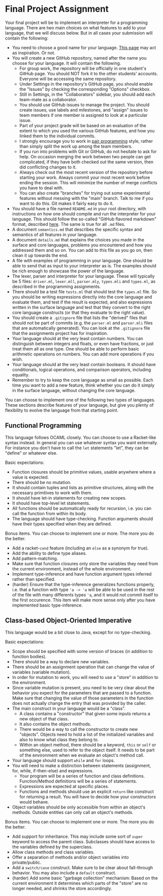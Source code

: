 # Final Project Assignment

Your final project will be to implement an interpreter for a programming language. There are two main choices on what features to add to your language, that we will discuss below. But in all cases your submission will contain the following:

- You need to choose a good name for your language. [This page](http://c2.com/cgi/wiki?ProgrammingLanguageNamingPatterns) may act as inspiration. Or not.
- You will create a new GitHub repository, named after the name you choose for your language. It will contain the following.
    - For group work, the repository will be officially in one student's GitHub page. You should NOT fork it to the other students' accounts. Everyone will be accessing the same repository.
    - Under Settings in the repository's GitHub page, you should enable the "Issues" by checking the corresponding "Options" checkbox.
    - Still in Settings, in the "Collaborators" sidebar, you should add each team-mate as a collaborator.
    - You should use GitHub issues to manage the project. You should create issues, use labels and milestones, and "assign" issues to team members if one member is assigned to look at a particular issue.
    - Part of your project grade will be based on an evaluation of the extent to which you used the various GitHub features, and how you linked them to the individual commits.
    - I strongly encourage you to work in [pair programming](http://www.extremeprogramming.org/rules/pair.html) style, rather than simply split the work up among the team members.
    - If you run into problems with Git or GitHub, do not hesitate to ask for help. On occasion merging the work between two people can get complicated, if they have both checked out the same version, then did conflicting changes to it.
    - Always check out the most recent version of the repository before starting your work. Always commit your most recent work before ending the session. This will minimize the number of merge conflicts you have to deal with.
    - You can also create "branches" for trying out some experimental features without messing with the "main" branch. Talk to me if you want to do this. Git makes it fairly easy to do it.
- You should have a file named `README.md` in your root directory, with instructions on how one should compile and run the interpreter for your language. This should follow the so-called "GitHub flavored markdown" format, described [here](https://help.github.com/categories/writing-on-github/). The same is true for all `.md` files.
- A document `semantics.md` that describes the specific syntax and semantics of all features in your language.
- A document `details.md` that explains the choices you made in the surface and core languages, problems you encountered and how you addressed them and so on. You can add to this file as you go on, then clean it up towards the end.
- A file with examples of programming in your language. One should be able to send that as input to your interpreter as is. The examples should be rich enough to showcase the power of the language.
- The lexer, parser and interpreter for your language. These will typically be 5 files: `driver.ml`, `lexer.mll`, `parser.mly`, `types.mli` and `types.ml`, as described in the programming assignments.
- There should be a test file `tests.ml` that should test the `types.ml` file. So you should be writing expressions directly into the core language and evaluate them, and test if the result is expected, and also expressions written in the surface language and test that they convert to the right core language constructs (or that they evaluate to the right value).
- You should create a `.gitignore` file that lists the "derived" files that should not be part of commits (e.g. the `parser.ml` and `parser.mli` files that are automatically generated). You can look at the `.gitignore` file that the assignments project has for inspiration.
- Your language should at the very least contain numbers. You can distinguish between integers and floats, or even have fractions, or just treat them all as one type. One should be able to perform basic arithmetic operations on numbers. You can add more operations if you wish.
- Your language should at the very least contain booleans. It should have conditionals, logical operations, and comparison operators, including equality.
- Remember to try to keep the core language as small as possible. Each time you want to add a new feature, think whether you can do it simply in the surface language, without changing the core language.

You can choose to implement one of the following two types of languages. These sections describe features of your language, but give you plenty of flexibility to evolve the language from that starting point.

## Functional Programming

This language follows OCAML closely. You can choose to use a Racket-like syntax instead. In general you can use whatever syntax you want externally. For instance you don't have to call the `let` statements "let", they can be "define" or whatever else.

Basic expectations:

- Function closures should be primitive values, usable anywhere where a value is expected.
- There should be no mutation.
- It should contain tuples and lists as primitive structures, along with the necessary primitives to work with them.
- It should have let-in statements for creating new scopes.
- It should have top-level let statements.
- All functions should be automatically ready for recursion, i.e. you can call the function from within its body.
- The language should have type-checking. Function arguments should have their types specified when they are defined.

Bonus items. You can choose to implement one or more. The more you do the better.

- Add a racket-`cond` feature (including an `else` as a synonym for true).
- Add the ability to define type aliases.
- Add pattern-matching.
- Make sure that function closures only store the variables they need from the current environment, instead of the whole environment.
- Implement type-inference and have function argument types inferred rather than specified.
- (harder) Ensure that the type-inference generalizes functions properly, i.e. that a function with type `'a -> 'a` will be able to be used in the rest of the file with many differents types `'a`, and it would not commit itself to the first occurence. This item will make more sense only after you have implemented basic type-inference.

## Class-based Object-Oriented Imperative

This language would be a bit close to Java, except for no type-checking.

Basic expectations:

- Scope should be specified with some version of braces (in addition to function bodies).
- There should be a way to declare new variables.
- There should be an assignment operation that can change the value of variables (variable mutation).
- In order for mutation to work, you will need to use a "store" in addition to the environment.
- Since variable mutation is present, you need to be very clear about the behavior you expect for the parameters that are passed to a function. Make sure that changing the value of those parameters in the function does not actually change the entry that was provided by the caller.
- The main construct in your language would be a "class".
    - A class contains a "constructor" that given some inputs returns a new object of that class.
    - It also contains the object methods.
    - There would be a way to call the constructor to create new "objects". Objects need to hold a list of the initialized variables and also to know what class they belong to.
    - Within an object method, there should be a keyword, `this` or `self` or something else, used to refer to the object itself. It needs to be part of the environment when we evaluate an object's method call.
- Your language should support `while` and `for` loops.
- You will need to make a distinction between statements (assignment, for, while, if-then-else) and expressions.
    - Your program will be a series of function and class definitions. Function/Method definitions will be a series of statements.
    - Expressions are expected at specific places.
    - Functions and methods should use an explicit `return` like construct for returning a result. You will have to decide how your constructors would behave.
- Object variables should be only accessible from within an object's methods. Outside entities can only call an object's methods.

Bonus items. You can choose to implement one or more. The more you do the better.

- Add support for inheritance. This may include some sort of `super` keyword to access the parent class. Subclasses should have access to the variables defined by the superclass.
- Allow class methods and class variables.
- Offer a separation of methods and/or object variables into private/public.
- Add a `switch/case` construct. Make sure to be clear about fall-through behavior. You may also include a `default` construct.
- (harder) Add some basic "garbage collection" mechanism: Based on the current environment it determines which parts of the "store" are no longer needed, and shrinks the store accordingly.
